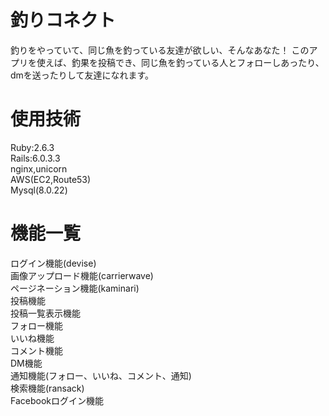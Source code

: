 # 釣りコネクト
  釣りをやっていて、同じ魚を釣っている友達が欲しい、そんなあなた！
  このアプリを使えば、釣果を投稿でき、同じ魚を釣っている人とフォローしあったり、dmを送ったりして友達になれます。
  
# 使用技術
  Ruby:2.6.3<br>
  Rails:6.0.3.3<br>
  nginx,unicorn<br>
  AWS(EC2,Route53)<br>
  Mysql(8.0.22)<br>
  
 # 機能一覧
 ログイン機能(devise)<br>
 画像アップロード機能(carrierwave)<br>
 ページネーション機能(kaminari)<br>
 投稿機能<br>
 投稿一覧表示機能<br>
 フォロー機能<br>
 いいね機能<br>
 コメント機能<br>
 DM機能<br>
 通知機能(フォロー、いいね、コメント、通知)<br>
 検索機能(ransack)<br>
 Facebookログイン機能

